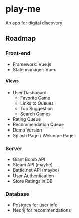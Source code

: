 # play-me
An app for digital discovery

## Roadmap

### Front-end
* Framework: Vue.js
* State manager: Vuex

#### Views
* User Dashboard
  * Favorite Game
  * Links to Queues
  * Top Suggestion
  * Search Games
* Rating Queue
* Recommendation Queue
* Demo Version
* Splash Page / Welcome Page

### Server
* Giant Bomb API
* Steam API (maybe)
* Battle.net API (maybe)
* User Authentication
* Store Ratings in DB

### Database
* Postgres for user info
* Neo4j for recommendations
